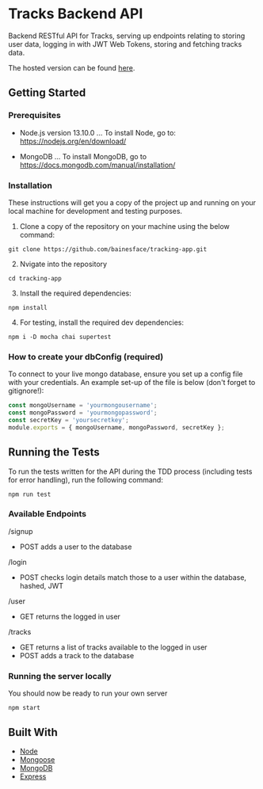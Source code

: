 # Tracks Backend API

Backend RESTful API for Tracks, serving up endpoints relating to storing user data, logging in with JWT Web Tokens, storing and fetching tracks data.

The hosted version can be found [here](https://tracks-tracking-app.herokuapp.com/).

## Getting Started

### Prerequisites

- Node.js version 13.10.0 ... To install Node, go to: https://nodejs.org/en/download/

- MongoDB ... To install MongoDB, go to https://docs.mongodb.com/manual/installation/

### Installation

These instructions will get you a copy of the project up and running on your local machine for development and testing purposes.

1. Clone a copy of the repository on your machine using the below command:

```
git clone https://github.com/bainesface/tracking-app.git
```

2. Nvigate into the repository

```
cd tracking-app
```

3. Install the required dependencies:

```
npm install
```

4. For testing, install the required dev dependencies:

```
npm i -D mocha chai supertest
```

### How to create your dbConfig (required)

To connect to your live mongo database, ensure you set up a config file with your credentials.
An example set-up of the file is below (don't forget to gitignore!):

```javascript
const mongoUsername = 'yourmongousername';
const mongoPassword = 'yourmongopassword';
const secretKey = 'yoursecretkey';
module.exports = { mongoUsername, mongoPassword, secretKey };
```

## Running the Tests

To run the tests written for the API during the TDD process (including tests for error handling), run the following command:

```
npm run test
```

### Available Endpoints

/signup

- POST adds a user to the database

/login

- POST checks login details match those to a user within the database, hashed, JWT

/user

- GET returns the logged in user

/tracks

- GET returns a list of tracks available to the logged in user
- POST adds a track to the database

### Running the server locally

You should now be ready to run your own server

```
npm start
```

## Built With

- [Node](https://nodejs.org/en/)
- [Mongoose](https://mongoosejs.com/)
- [MongoDB](https://www.mongodb.com/)
- [Express](https://expressjs.com/)
